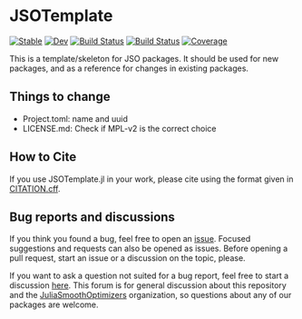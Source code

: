 # JSOTemplate

[![Stable](https://img.shields.io/badge/docs-stable-blue.svg)](https://JuliaSmoothOptimizers.github.io/JSOTemplate.jl/stable)
[![Dev](https://img.shields.io/badge/docs-dev-blue.svg)](https://JuliaSmoothOptimizers.github.io/JSOTemplate.jl/dev)
[![Build Status](https://github.com/JuliaSmoothOptimizers/JSOTemplate.jl/workflows/CI/badge.svg)](https://github.com/JuliaSmoothOptimizers/JSOTemplate.jl/actions)
[![Build Status](https://api.cirrus-ci.com/github/JuliaSmoothOptimizers/JSOTemplate.jl.svg)](https://cirrus-ci.com/github/JuliaSmoothOptimizers/JSOTemplate.jl)
[![Coverage](https://codecov.io/gh/JuliaSmoothOptimizers/JSOTemplate.jl/branch/master/graph/badge.svg)](https://codecov.io/gh/JuliaSmoothOptimizers/JSOTemplate.jl)

This is a template/skeleton for JSO packages.
It should be used for new packages, and as a reference for changes in existing packages.

## Things to change

- Project.toml: name and uuid
- LICENSE.md: Check if MPL-v2 is the correct choice

## How to Cite

If you use JSOTemplate.jl in your work, please cite using the format given in [CITATION.cff](https://github.com/JuliaSmoothOptimizers/JSOTemplate.jl/blob/main/CITATION.cff).

## Bug reports and discussions

If you think you found a bug, feel free to open an [issue](https://github.com/JuliaSmoothOptimizers/JSOTemplate.jl/issues).
Focused suggestions and requests can also be opened as issues. Before opening a pull request, start an issue or a discussion on the topic, please.

If you want to ask a question not suited for a bug report, feel free to start a discussion [here](https://github.com/JuliaSmoothOptimizers/Organization/discussions). This forum is for general discussion about this repository and the [JuliaSmoothOptimizers](https://github.com/JuliaSmoothOptimizers) organization, so questions about any of our packages are welcome.
